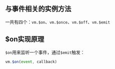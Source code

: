 ## 与事件相关的实例方法
一共有四个：`vm.$on`、`vm.$once`、`vm.$off`、`vm.$emit`
## $on实现原理
`$on`用来监听一个事件，通过`$emit`触发：
```js
vm.$on(event, callback)
```